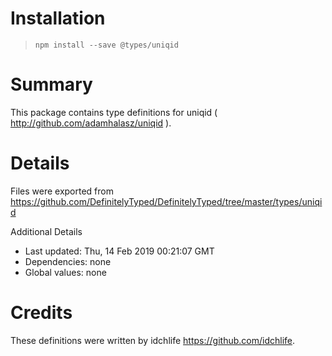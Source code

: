 # Installation
> `npm install --save @types/uniqid`

# Summary
This package contains type definitions for uniqid ( http://github.com/adamhalasz/uniqid ).

# Details
Files were exported from https://github.com/DefinitelyTyped/DefinitelyTyped/tree/master/types/uniqid

Additional Details
 * Last updated: Thu, 14 Feb 2019 00:21:07 GMT
 * Dependencies: none
 * Global values: none

# Credits
These definitions were written by idchlife <https://github.com/idchlife>.
